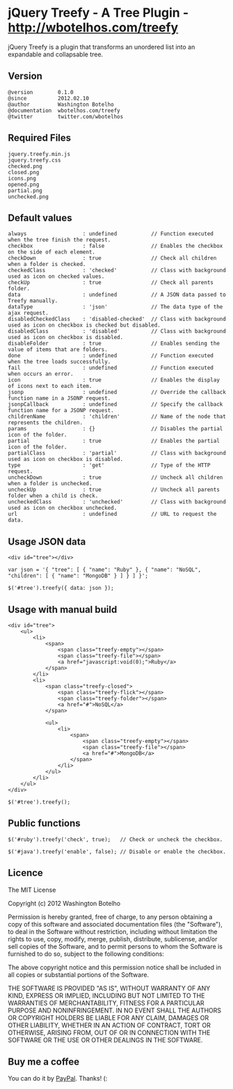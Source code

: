 # jQuery Treefy - A Tree Plugin - http://wbotelhos.com/treefy

jQuery Treefy is a plugin that transforms an unordered list into an expandable and collapsable tree.

## Version

	@version        0.1.0
	@since          2012.02.10
	@author         Washington Botelho
	@documentation  wbotelhos.com/treefy
	@twitter        twitter.com/wbotelhos

## Required Files

	jquery.treefy.min.js
	jquery.treefy.css
	checked.png
	closed.png
	icons.png
	opened.png
	partial.png
	unchecked.png

## Default values

	always                  : undefined           // Function executed when the tree finish the request.
	checkbox                : false               // Enables the checkbox on the side of each element.
	checkDown               : true                // Check all children when a folder is checked.
	checkedClass            : 'checked'           // Class with background used as icon on checked values.
	checkUp                 : true                // Check all parents folder.
	data                    : undefined           // A JSON data passed to Treefy manually.
	dataType                : 'json'              // The data type of the ajax request.
	disabledCheckedClass    : 'disabled-checked'  // Class with background used as icon on checkbox is checked but disabled.
	disabledClass           : 'disabled'          // Class with background used as icon on checkbox is disabled.
	disableFolder           : true                // Enables sending the value of items that are folders.
	done                    : undefined           // Function executed when the tree loads successfully.
	fail                    : undefined           // Function executed when occurs an error.
	icon                    : true                // Enables the display of icons next to each item.
	jsonp                   : undefined           // Override the callback function name in a JSONP request.
	jsonpCallback           : undefined           // Specify the callback function name for a JSONP request.	
	childrenName            : 'children'          // Name of the node that represents the children.
	params                  : {}                  // Disables the partial icon of the folder.
	partial                 : true                // Enables the partial icon of the folder.
	partialClass            : 'partial'           // Class with background used as icon on checkbox is disabled.
	type                    : 'get'               // Type of the HTTP request.
	uncheckDown             : true                // Uncheck all children when a folder is unchecked.
	uncheckUp               : true                // Uncheck all parents folder when a child is check.
	uncheckedClass          : 'unchecked'         // Class with background used as icon on checkbox unchecked.
	url                    	: undefined           // URL to request the data.

## Usage JSON data

	<div id="tree"></div>

	var json = '{ "tree": [ { "name": "Ruby" }, { "name": "NoSQL", "children": [ { "name": "MongoDB" } ] } ] }';

	$('#tree').treefy({ data: json });

## Usage with manual build

	<div id="tree">
		<ul>
			<li>
				<span>
					<span class="treefy-empty"></span>
					<span class="treefy-file"></span>
					<a href="javascript:void(0);">Ruby</a>
				</span>
			</li>
			<li>
				<span class="treefy-closed">
					<span class="treefy-flick"></span>
					<span class="treefy-folder"></span>
					<a href="#">NoSQL</a>
				</span>

				<ul>
					<li>
						<span>
							<span class="treefy-empty"></span>
							<span class="treefy-file"></span>
							<a href="#">MongoDB</a>
						</span>
					</li>
				</ul>
			</li>
		</ul>
	</div>

	$('#tree').treefy();

## Public functions

	$('#ruby').treefy('check', true);	// Check or uncheck the checkbox.

	$('#java').treefy('enable', false);	// Disable or enable the checkbox.

## Licence

The MIT License

Copyright (c) 2012 Washington Botelho

Permission is hereby granted, free of charge, to any person obtaining a copy of this software and associated documentation files (the "Software"), to deal in the Software without restriction, including without limitation the rights to use, copy, modify, merge, publish, distribute, sublicense, and/or sell copies of the Software, and to permit persons to whom the Software is furnished to do so, subject to the following conditions:

The above copyright notice and this permission notice shall be included in all copies or substantial portions of the Software.

THE SOFTWARE IS PROVIDED "AS IS", WITHOUT WARRANTY OF ANY KIND, EXPRESS OR IMPLIED, INCLUDING BUT NOT LIMITED TO THE WARRANTIES OF MERCHANTABILITY, FITNESS FOR A PARTICULAR PURPOSE AND NONINFRINGEMENT. IN NO EVENT SHALL THE AUTHORS OR COPYRIGHT HOLDERS BE LIABLE FOR ANY CLAIM, DAMAGES OR OTHER LIABILITY, WHETHER IN AN ACTION OF CONTRACT, TORT OR OTHERWISE, ARISING FROM, OUT OF OR IN CONNECTION WITH THE SOFTWARE OR THE USE OR OTHER DEALINGS IN THE SOFTWARE.

## Buy me a coffee

You can do it by [PayPal](https://www.paypal.com/cgi-bin/webscr?cmd=_donations&business=X8HEP2878NDEG&item_name=jQuery%20Treefy). Thanks! (:
